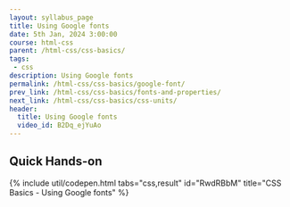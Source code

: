 ```yaml
---
layout: syllabus_page
title: Using Google fonts
date: 5th Jan, 2024 3:00:00
course: html-css
parent: /html-css/css-basics/
tags:
 - css
description: Using Google fonts
permalink: /html-css/css-basics/google-font/
prev_link: /html-css/css-basics/fonts-and-properties/
next_link: /html-css/css-basics/css-units/
header:
  title: Using Google fonts
  video_id: B2Dq_ejYuAo
---
```


## Quick Hands-on

{% include util/codepen.html tabs="css,result" id="RwdRBbM" title="CSS Basics - Using Google fonts"  %}
